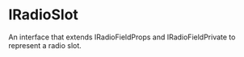 # IRadioSlot

An interface that extends IRadioFieldProps and IRadioFieldPrivate to represent a radio slot.
